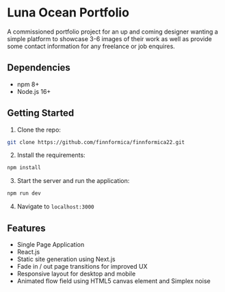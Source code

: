 # Luna Ocean Portfolio

A commissioned portfolio project for an up and coming designer wanting a simple platform to showcase 3-6 images of their work as well as provide some contact information for any freelance or job enquires.

## Dependencies

- npm 8+
- Node.js 16+

## Getting Started

1. Clone the repo:

```bash
git clone https://github.com/finnformica/finnformica22.git
```

2. Install the requirements:

```bash
npm install
```

3. Start the server and run the application:

```bash
npm run dev
```

4. Navigate to `localhost:3000`

## Features

- Single Page Application
- React.js
- Static site generation using Next.js
- Fade in / out page transitions for improved UX
- Responsive layout for desktop and mobile
- Animated flow field using HTML5 canvas element and Simplex noise
